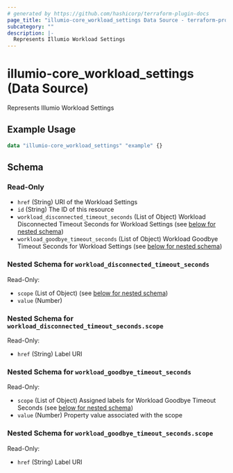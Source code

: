 ```yaml
---
# generated by https://github.com/hashicorp/terraform-plugin-docs
page_title: "illumio-core_workload_settings Data Source - terraform-provider-illumio-core"
subcategory: ""
description: |-
  Represents Illumio Workload Settings
---
```


# illumio-core_workload_settings (Data Source)

Represents Illumio Workload Settings

## Example Usage

```terraform
data "illumio-core_workload_settings" "example" {}
```

<!-- schema generated by tfplugindocs -->
## Schema

### Read-Only

- `href` (String) URI of the Workload Settings
- `id` (String) The ID of this resource
- `workload_disconnected_timeout_seconds` (List of Object) Workload Disconnected Timeout Seconds for Workload Settings (see [below for nested schema](#nestedatt--workload_disconnected_timeout_seconds))
- `workload_goodbye_timeout_seconds` (List of Object) Workload Goodbye Timeout Seconds for Workload Settings (see [below for nested schema](#nestedatt--workload_goodbye_timeout_seconds))

<a id="nestedatt--workload_disconnected_timeout_seconds"></a>
### Nested Schema for `workload_disconnected_timeout_seconds`

Read-Only:

- `scope` (List of Object) (see [below for nested schema](#nestedobjatt--workload_disconnected_timeout_seconds--scope))
- `value` (Number)

<a id="nestedobjatt--workload_disconnected_timeout_seconds--scope"></a>
### Nested Schema for `workload_disconnected_timeout_seconds.scope`

Read-Only:

- `href` (String) Label URI



<a id="nestedatt--workload_goodbye_timeout_seconds"></a>
### Nested Schema for `workload_goodbye_timeout_seconds`

Read-Only:

- `scope` (List of Object) Assigned labels for Workload Goodbye Timeout Seconds (see [below for nested schema](#nestedobjatt--workload_goodbye_timeout_seconds--scope))
- `value` (Number) Property value associated with the scope

<a id="nestedobjatt--workload_goodbye_timeout_seconds--scope"></a>
### Nested Schema for `workload_goodbye_timeout_seconds.scope`

Read-Only:

- `href` (String) Label URI



